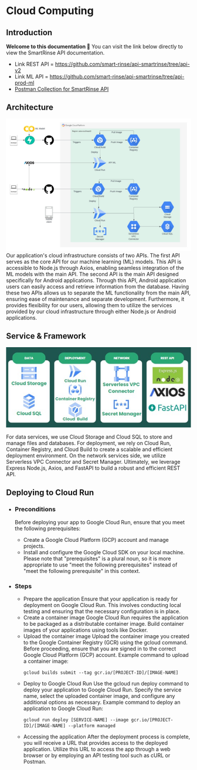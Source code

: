 # Cloud Computing

## Introduction
****Welcome to this documentation 👋****
You can visit the link below directly to view the SmartRinse API documentation.
- Link REST API = https://github.com/smart-rinse/api-smartrinse/tree/api-v2 
- Link ML API = https://github.com/smart-rinse/api-smartrinse/tree/api-prod-ml
- [Postman Collection for SmartRinse API](bit.ly/API-Collection-Postman)

## Architecture
![alt text](https://github.com/smart-rinse/api-smartrinse/blob/cloud-computing/img/arsitektur-cloud.jpeg?raw=true)
Our application's cloud infrastructure consists of two APIs.
The first API serves as the core API for our machine learning (ML) models. This API is accessible to Node.js through Axios, enabling seamless integration of the ML models with the main API.
The second API is the main API designed specifically for Android applications. Through this API, Android application users can easily access and retrieve information from the database.
Having these two APIs allows us to separate the ML functionality from the main API, ensuring ease of maintenance and separate development. 
Furthermore, it provides flexibility for our users, allowing them to utilize the services provided by our cloud infrastructure through either Node.js or Android applications.

## Service & Framework
<p align="center">
  <img src="https://github.com/smart-rinse/api-smartrinse/blob/cloud-computing/img/Service.jpeg?raw=true" alt="Service Image">
</p>
For data services, we use Cloud Storage and Cloud SQL to store and manage files and databases. For deployment, we rely on Cloud Run, Container Registry, and Cloud Build to create a scalable and efficient deployment environment. On the network services side, we utilize Serverless VPC Connector and Secret Manager. Ultimately, we leverage Express Node.js, Axios, and FastAPI to build a robust and efficient REST API.

## Deploying to Cloud Run
- ### Preconditions
  Before deploying your app to Google Cloud Run, ensure that you meet the following prerequisites:
  - Create a Google Cloud Platform (GCP) account and manage projects.
  - Install and configure the Google Cloud SDK on your local machine.
  Please note that "prerequisites" is a plural noun, so it is more appropriate to use "meet the following prerequisites" instead of "meet the following prerequisite" in this context.

- ### Steps
  - Prepare the application
    Ensure that your application is ready for deployment on Google Cloud Run. This involves conducting local testing and ensuring that the necessary configuration is in place.
  - Create a container image
    Google Cloud Run requires the application to be packaged as a distributable container image. Build container images of your applications using tools like Docker.
  - Upload the container image
    Upload the container image you created to the Google Container Registry (GCR) using the gcloud command. Before proceeding, ensure that you are signed in to the correct Google Cloud Platform (GCP) account.
    Example command to upload a container image:
    ```
    gcloud builds submit --tag gcr.io/[PROJECT-ID]/[IMAGE-NAME]
    ```
  - Deploy to Google Cloud Run
    Use the gcloud run deploy command to deploy your application to Google Cloud Run. Specify the service name, select the uploaded container image, and configure any additional options as necessary.
    Example command to deploy an application to Google Cloud Run:
    ```
    gcloud run deploy [SERVICE-NAME] --image gcr.io/[PROJECT-ID]/[IMAGE-NAME] --platform managed
    ```
  - Accessing the application
    After the deployment process is complete, you will receive a URL that provides access to the deployed application. Utilize this URL to access the app through a web browser or by employing an API testing tool such as cURL or Postman.



